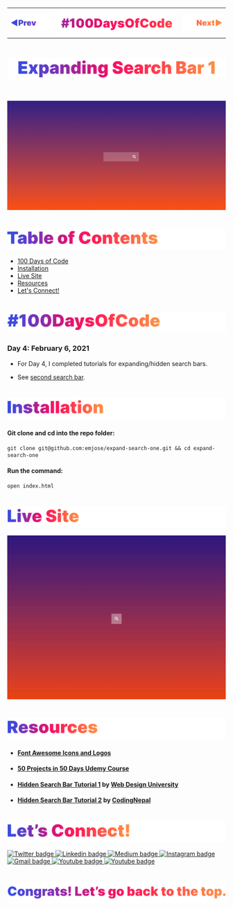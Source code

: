 <p id="header"><p>

<table><tr>
<td> <a href="https://github.com/emjose/progress-bar/#header"><img src="Assets/header-left.png" alt="previous" style="width: 200px;"/></a> </td>
<td> <a href="https://github.com/emjose/one-hundred/#header"><img src="Assets/header-center.png" alt="100 days of code" style="width: 580px;"/></a> </td>
<td> <a href="https://github.com/emjose/expand-search-two/#header"><img src="Assets/header-right.png" alt="next" style="width: 200px;"/></a> </td>
</tr></table>

<br>

<p id="project-title"><p>

<a href=#table-of-contents>![Expanding Search Bar 1](Assets/inter-004-search-1.png)</a>

<br>

<a href="https://emjose.github.io/expand-search-one">![Expanding Search Bar 1](Assets/preview-004-expanding-search-bar-1.png)</a> 

#

<p id="table-of-contents"><p>

<a href=#table-of-contents>![Table of Contents](Assets/inter-toc.png)</a>  

- [100 Days of Code](#100days)
- [Installation](#installation) 
- [Live Site](#live-site)
- [Resources](#resources)
- [Let's Connect!](#lets-connect) 

#

<p id="100days"><p>

<a href=#100days>![#100DaysOfCode](Assets/inter-100hash.png)</a>  

### Day 4: February 6, 2021
- For Day 4, I completed tutorials for expanding/hidden search bars.

- See <a href="https://github.com/emjose/expand-search-two/#header">second search bar</a>.

#

<p id="installation"><p>

<a href=#installation>![Installation](Assets/inter-installation.png)</a>

#### Git clone and cd into the repo folder:
``` 
git clone git@github.com:emjose/expand-search-one.git && cd expand-search-one
```
#### Run the command:
```
open index.html
```

#

<p id="live-site"><p>

<a href="https://emjose.github.io/expand-search-one">![Live Site](Assets/inter-live-site.png)</a>  

<a href="https://emjose.github.io/expand-search-one">![Live Site](Assets/004-search-1.gif)</a>

#

<p id="resources"><p>

<a href=#resources>![Resources](Assets/inter-resources.png)</a>  

- #### [Font Awesome Icons and Logos](https://fontawesome.com/)

- #### [50 Projects in 50 Days Udemy Course](https://www.udemy.com/course/50-projects-50-days/)

- #### [Hidden Search Bar Tutorial 1](https://youtu.be/pReHDgS3unQ) by [Web Design University](https://www.youtube.com/channel/UCdBMlU4fsTv7owBqJ5NntrQ)

- #### [Hidden Search Bar Tutorial 2](https://youtu.be/uQaVyb9s_qg) by [CodingNepal](https://www.youtube.com/channel/UCk7xIEmd3MeyhIu2StLX5yA)

#

<p id="lets-connect"><p>

<a href=#lets-connect>![Let's Connect!](Assets/inter-lets-connect.png)</a>

<p><a href="https://twitter.com/Emmanuel_Labor"><img src="https://img.shields.io/badge/twitter-%231DA1F2.svg?&style=for-the-badge&logo=twitter&logoColor=white" height=30 width=90 alt="Twitter badge"> <a href="https://www.linkedin.com/in/emmanuelpjose/"><img src="https://img.shields.io/badge/linkedin-%230064e7.svg?&style=for-the-badge&logo=linkedin&logoColor=white" height=30 width=90 alt="Linkedin badge"> <a href="https://emmanueljose.medium.com/"><img src="https://img.shields.io/badge/medium-%238700f5.svg?&style=for-the-badge&logo=medium&logoColor=white" height=30 width=90 alt="Medium badge"> <a href="https://www.instagram.com/emmanuel_jose/"><img src="https://img.shields.io/badge/instagram-%23ff0077.svg?&style=for-the-badge&logo=instagram&logoColor=white" height=30 width=90 alt="Instagram badge"> <a href="mailto:emjose@gmail.com"><img src="https://img.shields.io/badge/gmail-%23fd1745.svg?&style=for-the-badge&logo=gmail&logoColor=white" height=30 width=90 alt="Gmail badge"> <a href="https://www.youtube.com/channel/UCQdqFg-_J83jn9xJRd1W3tQ/videos"><img src="https://img.shields.io/badge/youtube-%23FF0000.svg?&style=for-the-badge&logo=youtube&logoColor=white" height=30 width=90 alt="Youtube badge"> <a href="https://github.com/emjose"><img src="https://img.shields.io/badge/github-%23ff8e44.svg?&style=for-the-badge&logo=github&logoColor=white" height=30 width=90 alt="Youtube badge"></p>

#

<a href=#header>![Back to Top](Assets/inter-congrats.png)</a>